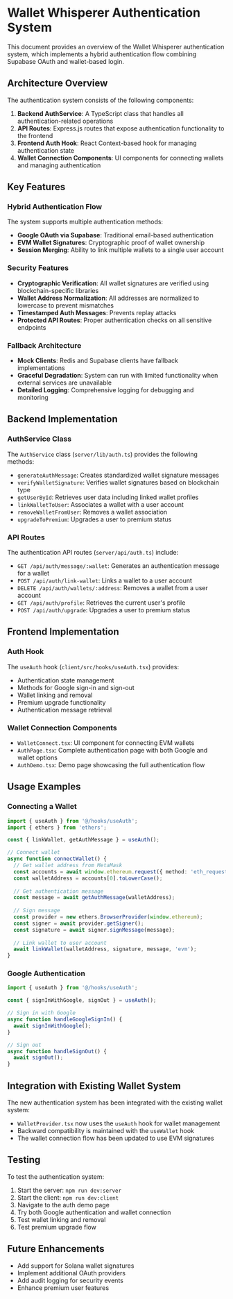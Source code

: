# Wallet Whisperer Authentication System

This document provides an overview of the Wallet Whisperer authentication system, which implements a hybrid authentication flow combining Supabase OAuth and wallet-based login.

## Architecture Overview

The authentication system consists of the following components:

1. **Backend AuthService**: A TypeScript class that handles all authentication-related operations
2. **API Routes**: Express.js routes that expose authentication functionality to the frontend
3. **Frontend Auth Hook**: React Context-based hook for managing authentication state
4. **Wallet Connection Components**: UI components for connecting wallets and managing authentication

## Key Features

### Hybrid Authentication Flow

The system supports multiple authentication methods:

- **Google OAuth via Supabase**: Traditional email-based authentication
- **EVM Wallet Signatures**: Cryptographic proof of wallet ownership
- **Session Merging**: Ability to link multiple wallets to a single user account

### Security Features

- **Cryptographic Verification**: All wallet signatures are verified using blockchain-specific libraries
- **Wallet Address Normalization**: All addresses are normalized to lowercase to prevent mismatches
- **Timestamped Auth Messages**: Prevents replay attacks
- **Protected API Routes**: Proper authentication checks on all sensitive endpoints

### Fallback Architecture

- **Mock Clients**: Redis and Supabase clients have fallback implementations
- **Graceful Degradation**: System can run with limited functionality when external services are unavailable
- **Detailed Logging**: Comprehensive logging for debugging and monitoring

## Backend Implementation

### AuthService Class

The `AuthService` class (`server/lib/auth.ts`) provides the following methods:

- `generateAuthMessage`: Creates standardized wallet signature messages
- `verifyWalletSignature`: Verifies wallet signatures based on blockchain type
- `getUserById`: Retrieves user data including linked wallet profiles
- `linkWalletToUser`: Associates a wallet with a user account
- `removeWalletFromUser`: Removes a wallet association
- `upgradeToPremium`: Upgrades a user to premium status

### API Routes

The authentication API routes (`server/api/auth.ts`) include:

- `GET /api/auth/message/:wallet`: Generates an authentication message for a wallet
- `POST /api/auth/link-wallet`: Links a wallet to a user account
- `DELETE /api/auth/wallets/:address`: Removes a wallet from a user account
- `GET /api/auth/profile`: Retrieves the current user's profile
- `POST /api/auth/upgrade`: Upgrades a user to premium status

## Frontend Implementation

### Auth Hook

The `useAuth` hook (`client/src/hooks/useAuth.tsx`) provides:

- Authentication state management
- Methods for Google sign-in and sign-out
- Wallet linking and removal
- Premium upgrade functionality
- Authentication message retrieval

### Wallet Connection Components

- `WalletConnect.tsx`: UI component for connecting EVM wallets
- `AuthPage.tsx`: Complete authentication page with both Google and wallet options
- `AuthDemo.tsx`: Demo page showcasing the full authentication flow

## Usage Examples

### Connecting a Wallet

```typescript
import { useAuth } from '@/hooks/useAuth';
import { ethers } from 'ethers';

const { linkWallet, getAuthMessage } = useAuth();

// Connect wallet
async function connectWallet() {
  // Get wallet address from MetaMask
  const accounts = await window.ethereum.request({ method: 'eth_requestAccounts' });
  const walletAddress = accounts[0].toLowerCase();
  
  // Get authentication message
  const message = await getAuthMessage(walletAddress);
  
  // Sign message
  const provider = new ethers.BrowserProvider(window.ethereum);
  const signer = await provider.getSigner();
  const signature = await signer.signMessage(message);
  
  // Link wallet to user account
  await linkWallet(walletAddress, signature, message, 'evm');
}
```

### Google Authentication

```typescript
import { useAuth } from '@/hooks/useAuth';

const { signInWithGoogle, signOut } = useAuth();

// Sign in with Google
async function handleGoogleSignIn() {
  await signInWithGoogle();
}

// Sign out
async function handleSignOut() {
  await signOut();
}
```

## Integration with Existing Wallet System

The new authentication system has been integrated with the existing wallet system:

- `WalletProvider.tsx` now uses the `useAuth` hook for wallet management
- Backward compatibility is maintained with the `useWallet` hook
- The wallet connection flow has been updated to use EVM signatures

## Testing

To test the authentication system:

1. Start the server: `npm run dev:server`
2. Start the client: `npm run dev:client`
3. Navigate to the auth demo page
4. Try both Google authentication and wallet connection
5. Test wallet linking and removal
6. Test premium upgrade flow

## Future Enhancements

- Add support for Solana wallet signatures
- Implement additional OAuth providers
- Add audit logging for security events
- Enhance premium user features

